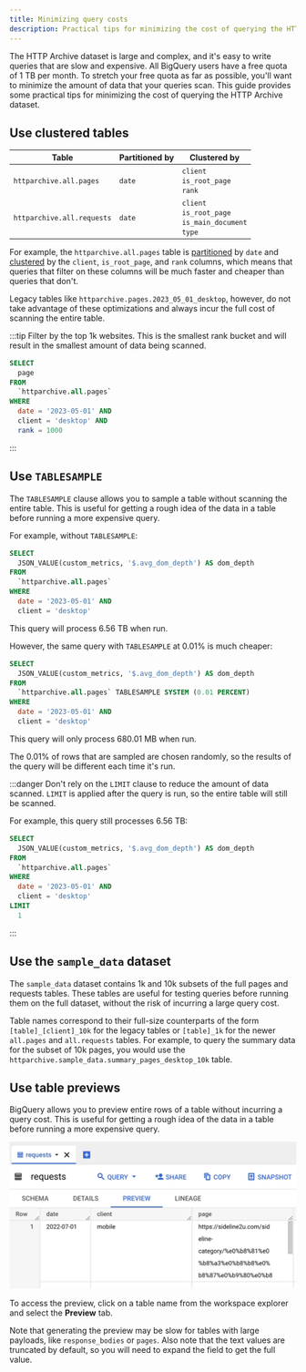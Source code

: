 ```yaml
---
title: Minimizing query costs
description: Practical tips for minimizing the cost of querying the HTTP Archive dataset
---
```


The HTTP Archive dataset is large and complex, and it's easy to write queries that are slow and expensive. All BigQuery users have a free quota of 1 TB per month. To stretch your free quota as far as possible, you'll want to minimize the amount of data that your queries scan. This guide provides some practical tips for minimizing the cost of querying the HTTP Archive dataset.

## Use clustered tables

Table | Partitioned by | Clustered by
--- | --- | ---
`httparchive.all.pages` | `date` | `client`<br>`is_root_page`<br>`rank`
`httparchive.all.requests` | `date` | `client`<br>`is_root_page`<br>`is_main_document`<br>`type`

For example, the `httparchive.all.pages` table is [partitioned](https://cloud.google.com/bigquery/docs/partitioned-tables) by `date` and [clustered](https://cloud.google.com/bigquery/docs/clustered-tables) by the `client`, `is_root_page`, and `rank` columns, which means that queries that filter on these columns will be much faster and cheaper than queries that don't.

Legacy tables like `httparchive.pages.2023_05_01_desktop`, however, do not take advantage of these optimizations and always incur the full cost of scanning the entire table.

:::tip
Filter by the top 1k websites. This is the smallest rank bucket and will result in the smallest amount of data being scanned.

```sql
SELECT
  page
FROM
  `httparchive.all.pages`
WHERE
  date = '2023-05-01' AND
  client = 'desktop' AND
  rank = 1000
```
:::

## Use `TABLESAMPLE`

The `TABLESAMPLE` clause allows you to sample a table without scanning the entire table. This is useful for getting a rough idea of the data in a table before running a more expensive query.

For example, without `TABLESAMPLE`:

```sql
SELECT
  JSON_VALUE(custom_metrics, '$.avg_dom_depth') AS dom_depth
FROM
  `httparchive.all.pages`
WHERE
  date = '2023-05-01' AND
  client = 'desktop'
```

This query will process 6.56 TB when run.

However, the same query with `TABLESAMPLE` at 0.01% is much cheaper:

```sql
SELECT
  JSON_VALUE(custom_metrics, '$.avg_dom_depth') AS dom_depth
FROM
  `httparchive.all.pages` TABLESAMPLE SYSTEM (0.01 PERCENT)
WHERE
  date = '2023-05-01' AND
  client = 'desktop'
```

This query will only process 680.01 MB when run.

The 0.01% of rows that are sampled are chosen randomly, so the results of the query will be different each time it's run.

:::danger
Don't rely on the `LIMIT` clause to reduce the amount of data scanned. `LIMIT` is applied after the query is run, so the entire table will still be scanned.

For example, this query still processes 6.56 TB:

```sql
SELECT
  JSON_VALUE(custom_metrics, '$.avg_dom_depth') AS dom_depth
FROM
  `httparchive.all.pages`
WHERE
  date = '2023-05-01' AND
  client = 'desktop'
LIMIT
  1
```
:::

## Use the `sample_data` dataset

The `sample_data` dataset contains 1k and 10k subsets of the full pages and requests tables. These tables are useful for testing queries before running them on the full dataset, without the risk of incurring a large query cost.

Table names correspond to their full-size counterparts of the form `[table]_[client]_10k` for the legacy tables or `[table]_1k` for the newer `all.pages` and `all.requests` tables. For example, to query the summary data for the subset of 10k pages, you would use the `httparchive.sample_data.summary_pages_desktop_10k` table.

## Use table previews

BigQuery allows you to preview entire rows of a table without incurring a query cost. This is useful for getting a rough idea of the data in a table before running a more expensive query.

![Preview tab on BigQuery](../../../assets/bq-preview.webp)

To access the preview, click on a table name from the workspace explorer and select the **Preview** tab.

Note that generating the preview may be slow for tables with large payloads, like `response_bodies` or `pages`. Also note that the text values are truncated by default, so you will need to expand the field to get the full value.
